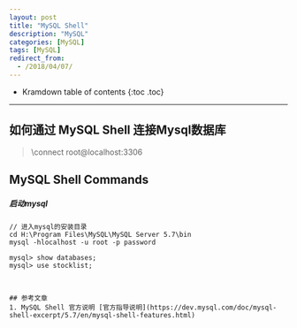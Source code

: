 ```yaml
---
layout: post
title: "MySQL Shell"
description: "MySQL"
categories: [MySQL]
tags: [MySQL]
redirect_from: 
  - /2018/04/07/
---  
```

* Kramdown table of contents
{:toc .toc}
---

## 如何通过 MySQL Shell 连接Mysql数据库

> \connect root@localhost:3306

## MySQL Shell Commands

##### 启动mysql    
```    
// 进入mysql的安装目录
cd H:\Program Files\MySQL\MySQL Server 5.7\bin     
mysql -hlocalhost -u root -p password

mysql> show databases;
mysql> use stocklist;



## 参考文章
1. MySQL Shell 官方说明 [官方指导说明](https://dev.mysql.com/doc/mysql-shell-excerpt/5.7/en/mysql-shell-features.html)



